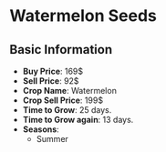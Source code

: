 # Watermelon Seeds

## Basic Information

- **Buy Price**: 169$
- **Sell Price**: 92$
- **Crop Name**: Watermelon
- **Crop Sell Price**: 199$
- **Time to Grow**: 25 days.
- **Time to Grow again**: 13 days.
- **Seasons**:
  - Summer
